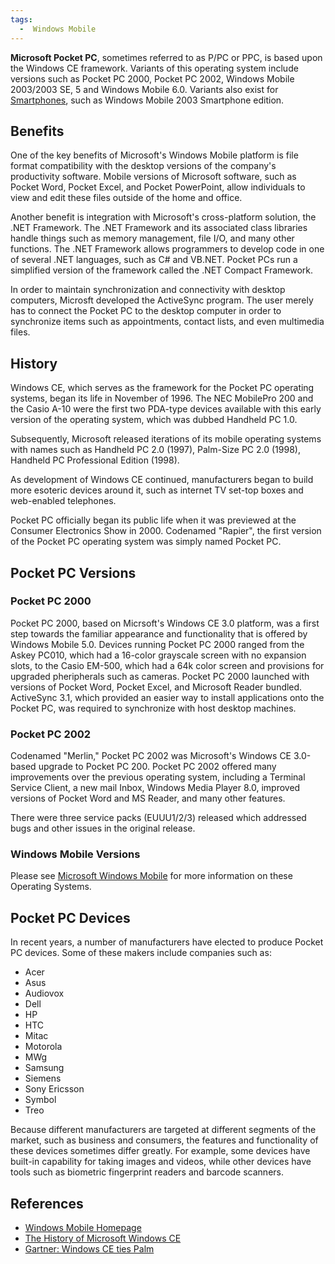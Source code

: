 ```yaml
---
tags:
  -  Windows Mobile
---
```

**Microsoft Pocket PC**, sometimes referred to as P/PC or PPC, is based
upon the Windows CE framework. Variants of this operating system include
versions such as Pocket PC 2000, Pocket PC 2002, Windows Mobile
2003/2003 SE, 5 and Windows Mobile 6.0. Variants also exist for
[Smartphones](smartphones.md), such as Windows Mobile 2003
Smartphone edition.

## Benefits

One of the key benefits of Microsoft's Windows Mobile platform is file format
compatibility with the desktop versions of the company's productivity software.
Mobile versions of Microsoft software, such as Pocket Word, Pocket Excel, and
Pocket PowerPoint, allow individuals to view and edit these files outside of
the home and office.

Another benefit is integration with Microsoft's cross-platform solution,
the .NET Framework. The .NET Framework and its associated class
libraries handle things such as memory management, file I/O, and many
other functions. The .NET Framework allows programmers to develop code
in one of several .NET languages, such as C# and VB.NET. Pocket PCs run
a simplified version of the framework called the .NET Compact Framework.

In order to maintain synchronization and connectivity with desktop
computers, Microsft developed the ActiveSync program. The user merely
has to connect the Pocket PC to the desktop computer in order to
synchronize items such as appointments, contact lists, and even
multimedia files.

## History

Windows CE, which serves as the framework for the Pocket PC operating
systems, began its life in November of 1996. The NEC MobilePro 200 and
the Casio A-10 were the first two PDA-type devices available with this
early version of the operating system, which was dubbed Handheld PC 1.0.

Subsequently, Microsoft released iterations of its mobile operating
systems with names such as Handheld PC 2.0 (1997), Palm-Size PC 2.0
(1998), Handheld PC Professional Edition (1998).

As development of Windows CE continued, manufacturers began to build
more esoteric devices around it, such as internet TV set-top boxes and
web-enabled telephones.

Pocket PC officially began its public life when it was previewed at the
Consumer Electronics Show in 2000. Codenamed "Rapier", the first version
of the Pocket PC operating system was simply named Pocket PC.

## Pocket PC Versions

### Pocket PC 2000

Pocket PC 2000, based on Micrsoft's Windows CE 3.0 platform, was a first
step towards the familiar appearance and functionality that is offered
by Windows Mobile 5.0. Devices running Pocket PC 2000 ranged from the
Askey PC010, which had a 16-color grayscale screen with no expansion
slots, to the Casio EM-500, which had a 64k color screen and provisions
for upgraded pheripherals such as cameras. Pocket PC 2000 launched with
versions of Pocket Word, Pocket Excel, and Microsoft Reader bundled.
ActiveSync 3.1, which provided an easier way to install applications
onto the Pocket PC, was required to synchronize with host desktop
machines.

### Pocket PC 2002

Codenamed "Merlin," Pocket PC 2002 was Microsoft's Windows CE 3.0-based
upgrade to Pocket PC 200. Pocket PC 2002 offered many improvements over
the previous operating system, including a Terminal Service Client, a
new mail Inbox, Windows Media Player 8.0, improved versions of Pocket
Word and MS Reader, and many other features.

There were three service packs (EUUU1/2/3) released which addressed bugs
and other issues in the original release.

### Windows Mobile Versions

Please see [Microsoft Windows
Mobile](microsoft_windows_mobile.md) for more information on
these Operating Systems.

## Pocket PC Devices

In recent years, a number of manufacturers have elected to produce
Pocket PC devices. Some of these makers include companies such as:

- Acer
- Asus
- Audiovox
- Dell
- HP
- HTC
- Mitac
- Motorola
- MWg
- Samsung
- Siemens
- Sony Ericsson
- Symbol
- Treo

Because different manufacturers are targeted at different segments of
the market, such as business and consumers, the features and
functionality of these devices sometimes differ greatly. For example,
some devices have built-in capability for taking images and videos,
while other devices have tools such as biometric fingerprint readers and
barcode scanners.

## References

- [Windows Mobile Homepage](http://www.microsoft.com/windowsmobile/default.mspx)
- [The History of Microsoft Windows CE](http://www.hpcfactor.com/support/windowsce/)
- [Gartner: Windows CE ties Palm](http://www.windowsfordevices.com/news/NS8063885791.html)
